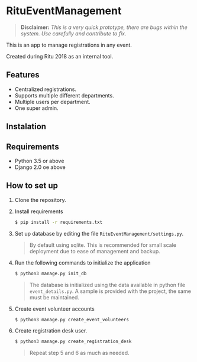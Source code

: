 # RituEventManagement

>**Disclaimer:** _This is a very quick prototype, there are bugs within the system. Use carefully and contribute to fix._

This is an app to manage registrations in any event.

Created during Ritu 2018 as an internal tool. 

## Features
* Centralized registrations.
* Supports multiple different departments.
* Multiple users per department.
* One super admin.

## Instalation

## Requirements
* Python 3.5 or above
* Django 2.0 oe above

## How to set up

1. Clone the repository.
2. Install requirements
    ```bash
    $ pip install -r requirements.txt
    ```
3. Set up database by editing the file `RituEventManagement/settings.py`.
    > By default using sqlite. This is recommended for small scale deployment due to ease of management and backup.
4. Run the following commands to initialize the application
    ```bash
    $ python3 manage.py init_db
    ```
    > The database is initialized using the data available in python file `event_details.py`. A sample is provided with the project, 
the same must be maintained.

5. Create event volunteer accounts
    ```sh
    $ python3 manage.py create_event_volunteers
    ```
6. Create registration desk user.
    ```sh
    $ python3 manage.py create_registration_desk
    ```
    > Repeat step 5 and 6 as much as needed.
  
  
  
  
